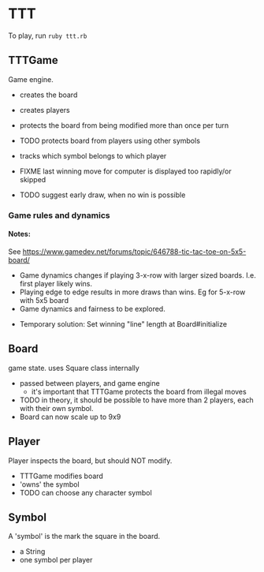 # TTT

To play, run `ruby ttt.rb`

## TTTGame
Game engine.
- creates the board
- creates players
- protects the board from being modified more than once per turn
- TODO protects board from players using other symbols
- tracks which symbol belongs to which player

- FIXME last winning move for computer is displayed too rapidly/or skipped
- TODO suggest early draw, when no win is possible

### Game rules and dynamics
#### Notes:

See https://www.gamedev.net/forums/topic/646788-tic-tac-toe-on-5x5-board/

- Game dynamics changes if playing 3-x-row with larger sized boards. I.e. first player likely wins.
- Playing edge to edge results in more draws than wins. Eg for 5-x-row with 5x5 board
- Game dynamics and fairness to be explored.

* Temporary solution: Set winning "line" length at Board#initialize

## Board

game state. uses Square class internally

- passed between players, and game engine
  - it's important that TTTGame protects the board from illegal moves
- TODO in theory, it should be possible to have more than 2 players,
each with their own symbol.
- Board can now scale up to 9x9

## Player

Player inspects the board, but should NOT modify.

- TTTGame modifies board
- 'owns' the symbol
- TODO can choose any character symbol

## Symbol

A 'symbol' is the mark the square in the board.

- a String
- one symbol per player
